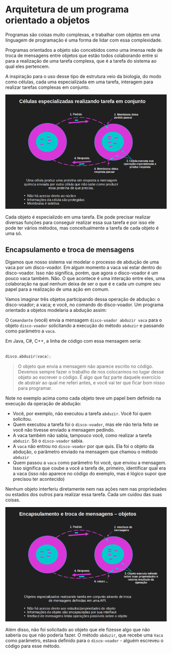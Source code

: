 # Arquitetura de um programa orientado a objetos

Programas são coisas muito complexas, e trabalhar com objetos em uma linguagem de programação é uma forma de lidar com essa complexidade.

Programas orientados a objeto são concebidos como uma imensa rede de troca de mensagens entre objetos que estão todos colaborando entre si para a realização de uma tarefa complexa, que é a tarefa do sistema ao qual eles pertencem. 

A inspiração para o uso desse tipo de estrutura veio da biologia, do modo como células, cada uma especializada em uma tarefa, interagem para realizar tarefas complexas em conjunto.

![Células especializadas realizando tarefa em conjunto](/img/poo02/POO02-Celulas-especializadas-relizando-tarefa-em-conjunto.png)

Cada objeto é especializdo em uma tarefa. Ele pode precisar realizar diversas funções para conseguir realizar essa sua tarefa e por isso ele pode ter vários métodos, mas conceitualmente a tarefa de cada objeto é uma só.


## Encapsulamento e troca de mensagens

Digamos que nosso sistema vai modelar o processo de abdução de uma vaca por um disco-voador. Em algum momento a vaca vai estar dentro do disco-voador. Isso não significa, porém, que agora o disco-voador é um pouco vaca também. Não. O que acontece é uma interação entre eles, uma colaboração na qual nenhum deixa de ser o que é e cada um cumpre seu papel para a realização de uma ação em comum.

Vamos imaginar três objetos participando dessa operação de abdução: o disco-voador; a vaca; e você, no comando do disco-voador. Um programa orientado a objetos modelaria a abdução assim:

O `Comandante` (você) envia a mensagem `disco-voador abduzir vaca` para o objeto `disco-voador` solicitando a execução do método `abduzir` e passando como parâmetro a `vaca`.

Em Java, C#, C++, a linha de código com essa mensagem seria:

``` C++

disco.abduzir(vaca);

```

> O objeto que envia a mensagem não aparece escrito no código. Devemos sempre fazer o trabalho de nos colocarmos no lugar desse objeto ao escrever o código. É algo que faz parte daquele exercício de abstrair ao qual me referi antes, e você vai ter que ficar bom nisso para programar.

Note no exemplo acima como cada objeto teve um papel bem definido na execução da operação de abdução:

- Você, por exemplo, não executou a tarefa `abduzir`. Você foi quem solicitou.
- Quem executou a tarefa foi o `disco-voador`, mas ele não teria feito se você não tivesse enviado a mensagem pedindo.
- A vaca também não sabia, tampouco você, como realizar a tarefa `abduzir`. Só o `disco-voador` sabia.
- A `vaca` não entrou no `disco-voador` por que quis. Ela foi o objeto da abdução, o parâmetro enviado na mensagem que chamou o método `abduzir`
- Quem passou a `vaca` como parâmetro foi você, que enviou a mensagem. Isso significa que coube a você a tarefa de, primeiro, identificar qual era a vaca (isso não aparece no código do exemplo, mas é lógico supor que precisou ter acontecido)

Nenhum objeto interferiu diretamente nem nas ações nem nas propriedades ou estados dos outros para realizar essa tarefa. Cada um cuidou das suas coisas. 

![Encapsulamento e troca de mensagens - objetos](/img/poo02/POO02-Encapsulamento-e-troca-de-mensagens-objetos.png)

Além disso, não foi solicitado ao objeto que ele fizesse algo que não saberia ou que não poderia fazer. O método `abduzir`, que recebe uma `Vaca` como parâmetro, estava definido para o `disco-voador` - alguém escreveu o código para esse método. 
